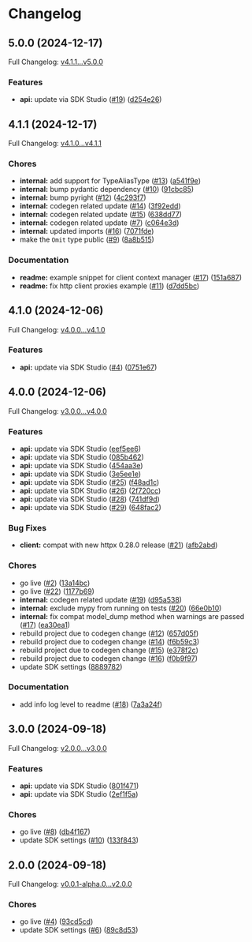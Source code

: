 # Changelog

## 5.0.0 (2024-12-17)

Full Changelog: [v4.1.1...v5.0.0](https://github.com/pilfo/rainbows/compare/v4.1.1...v5.0.0)

### Features

* **api:** update via SDK Studio ([#19](https://github.com/pilfo/rainbows/issues/19)) ([d254e26](https://github.com/pilfo/rainbows/commit/d254e26af17992c78458171208f5027f3d803159))

## 4.1.1 (2024-12-17)

Full Changelog: [v4.1.0...v4.1.1](https://github.com/pilfo/rainbows/compare/v4.1.0...v4.1.1)

### Chores

* **internal:** add support for TypeAliasType ([#13](https://github.com/pilfo/rainbows/issues/13)) ([a541f9e](https://github.com/pilfo/rainbows/commit/a541f9e3da92ca6f0cd20b9a26172e6a0dd93553))
* **internal:** bump pydantic dependency ([#10](https://github.com/pilfo/rainbows/issues/10)) ([91cbc85](https://github.com/pilfo/rainbows/commit/91cbc855e81c17dd5725b816e741fcbf30b0e22e))
* **internal:** bump pyright ([#12](https://github.com/pilfo/rainbows/issues/12)) ([4c293f7](https://github.com/pilfo/rainbows/commit/4c293f7af24556f23533e9ba1f7287b73b6dd60e))
* **internal:** codegen related update ([#14](https://github.com/pilfo/rainbows/issues/14)) ([3f92edd](https://github.com/pilfo/rainbows/commit/3f92eddf4c2bc4d52e74b78eb2bd900f9ef4c799))
* **internal:** codegen related update ([#15](https://github.com/pilfo/rainbows/issues/15)) ([638dd77](https://github.com/pilfo/rainbows/commit/638dd77f6d3f0414e8a4e4807b1f8b1cb94cf07b))
* **internal:** codegen related update ([#7](https://github.com/pilfo/rainbows/issues/7)) ([c064e3d](https://github.com/pilfo/rainbows/commit/c064e3d3cf462f692d5b863a6b46eacc36497b2b))
* **internal:** updated imports ([#16](https://github.com/pilfo/rainbows/issues/16)) ([7071fde](https://github.com/pilfo/rainbows/commit/7071fde0f17b87b38833190e99bcf1428361ee19))
* make the `Omit` type public ([#9](https://github.com/pilfo/rainbows/issues/9)) ([8a8b515](https://github.com/pilfo/rainbows/commit/8a8b515efff013bc80145825930d69f4203f6d4a))


### Documentation

* **readme:** example snippet for client context manager ([#17](https://github.com/pilfo/rainbows/issues/17)) ([151a687](https://github.com/pilfo/rainbows/commit/151a6878635020c503ed697a145811a3c4f7ac86))
* **readme:** fix http client proxies example ([#11](https://github.com/pilfo/rainbows/issues/11)) ([d7dd5bc](https://github.com/pilfo/rainbows/commit/d7dd5bc265b210f9128560548938394bd5b0e442))

## 4.1.0 (2024-12-06)

Full Changelog: [v4.0.0...v4.1.0](https://github.com/pilfo/rainbows/compare/v4.0.0...v4.1.0)

### Features

* **api:** update via SDK Studio ([#4](https://github.com/pilfo/rainbows/issues/4)) ([0751e67](https://github.com/pilfo/rainbows/commit/0751e67566f4d80c606a27beb7109275eccb5197))

## 4.0.0 (2024-12-06)

Full Changelog: [v3.0.0...v4.0.0](https://github.com/pilfo/rainbows/compare/v3.0.0...v4.0.0)

### Features

* **api:** update via SDK Studio ([eef5ee6](https://github.com/pilfo/rainbows/commit/eef5ee6b3738745897b6737a84004620d60cbfd0))
* **api:** update via SDK Studio ([085b462](https://github.com/pilfo/rainbows/commit/085b46261f3f662f1f355e8d49fbaf8557c166b4))
* **api:** update via SDK Studio ([454aa3e](https://github.com/pilfo/rainbows/commit/454aa3e8ec9f5297dc1c26218e9a7eac8f28d807))
* **api:** update via SDK Studio ([3e5ee1e](https://github.com/pilfo/rainbows/commit/3e5ee1ebc964eb8e81e1611871e6a294624beb72))
* **api:** update via SDK Studio ([#25](https://github.com/pilfo/rainbows/issues/25)) ([f48ad1c](https://github.com/pilfo/rainbows/commit/f48ad1c751059196e07cd3d0161bbd855bbc69ed))
* **api:** update via SDK Studio ([#26](https://github.com/pilfo/rainbows/issues/26)) ([2f720cc](https://github.com/pilfo/rainbows/commit/2f720cc6b71f5ec97f477a288db243609978035a))
* **api:** update via SDK Studio ([#28](https://github.com/pilfo/rainbows/issues/28)) ([741df9d](https://github.com/pilfo/rainbows/commit/741df9dce5f2da19aa29bc8698de2eaad73bc4f6))
* **api:** update via SDK Studio ([#29](https://github.com/pilfo/rainbows/issues/29)) ([648fac2](https://github.com/pilfo/rainbows/commit/648fac2b7546ecf4a7db5d463ed2b72a37e3ca9f))


### Bug Fixes

* **client:** compat with new httpx 0.28.0 release ([#21](https://github.com/pilfo/rainbows/issues/21)) ([afb2abd](https://github.com/pilfo/rainbows/commit/afb2abd3253742b46b0dea59578ac0bd6c8be8c2))


### Chores

* go live ([#2](https://github.com/pilfo/rainbows/issues/2)) ([13a14bc](https://github.com/pilfo/rainbows/commit/13a14bce87d695e747b9deecbcc962763c62dd7d))
* go live ([#22](https://github.com/pilfo/rainbows/issues/22)) ([1177b69](https://github.com/pilfo/rainbows/commit/1177b696942a9cb78be2aee7482d9c22b6198f33))
* **internal:** codegen related update ([#19](https://github.com/pilfo/rainbows/issues/19)) ([d95a538](https://github.com/pilfo/rainbows/commit/d95a538217baa7521413615973dad90dd4313ea4))
* **internal:** exclude mypy from running on tests ([#20](https://github.com/pilfo/rainbows/issues/20)) ([66e0b10](https://github.com/pilfo/rainbows/commit/66e0b10083f4dc74a7e96b0af309589e96c33d03))
* **internal:** fix compat model_dump method when warnings are passed ([#17](https://github.com/pilfo/rainbows/issues/17)) ([ea30ea1](https://github.com/pilfo/rainbows/commit/ea30ea1765d516025d7f8a113f314e023a0d488b))
* rebuild project due to codegen change ([#12](https://github.com/pilfo/rainbows/issues/12)) ([657d05f](https://github.com/pilfo/rainbows/commit/657d05f4da1d9df2c3de7bc6f8d53fb4da085744))
* rebuild project due to codegen change ([#14](https://github.com/pilfo/rainbows/issues/14)) ([f6b59c3](https://github.com/pilfo/rainbows/commit/f6b59c3b36a18de2ca63f7bb44437cf0aa28ae45))
* rebuild project due to codegen change ([#15](https://github.com/pilfo/rainbows/issues/15)) ([e378f2c](https://github.com/pilfo/rainbows/commit/e378f2c155255230d874c67adee2ddb29b7590ea))
* rebuild project due to codegen change ([#16](https://github.com/pilfo/rainbows/issues/16)) ([f0b9f97](https://github.com/pilfo/rainbows/commit/f0b9f9715fa4859174aed4543315b6b68eb9700e))
* update SDK settings ([8889782](https://github.com/pilfo/rainbows/commit/888978214d75579dde54f49c57dfa66e7ec8546e))


### Documentation

* add info log level to readme ([#18](https://github.com/pilfo/rainbows/issues/18)) ([7a3a24f](https://github.com/pilfo/rainbows/commit/7a3a24ffa2557d42354afc18f06b8efbf8d3579d))

## 3.0.0 (2024-09-18)

Full Changelog: [v2.0.0...v3.0.0](https://github.com/pilfo/rainbows/compare/v2.0.0...v3.0.0)

### Features

* **api:** update via SDK Studio ([801f471](https://github.com/pilfo/rainbows/commit/801f4715d5d4b53d3a5c6606d69fc806dfa2bf34))
* **api:** update via SDK Studio ([2ef1f5a](https://github.com/pilfo/rainbows/commit/2ef1f5a0ba9cf9993d7b933a00083d3ac81e6cbe))


### Chores

* go live ([#8](https://github.com/pilfo/rainbows/issues/8)) ([db4f167](https://github.com/pilfo/rainbows/commit/db4f167dd2593e08d687f18e66d98c7d6966e2cf))
* update SDK settings ([#10](https://github.com/pilfo/rainbows/issues/10)) ([133f843](https://github.com/pilfo/rainbows/commit/133f843e3e1c1bc242ef4bdc5c14044eaae7f6e1))

## 2.0.0 (2024-09-18)

Full Changelog: [v0.0.1-alpha.0...v2.0.0](https://github.com/pilfo/rainbows/compare/v0.0.1-alpha.0...v2.0.0)

### Chores

* go live ([#4](https://github.com/pilfo/rainbows/issues/4)) ([93cd5cd](https://github.com/pilfo/rainbows/commit/93cd5cd6ca0e8aa4d7dc46e25a8a59a3e3cb061a))
* update SDK settings ([#6](https://github.com/pilfo/rainbows/issues/6)) ([89c8d53](https://github.com/pilfo/rainbows/commit/89c8d53c10207c04b30a38352207e304da837b58))
